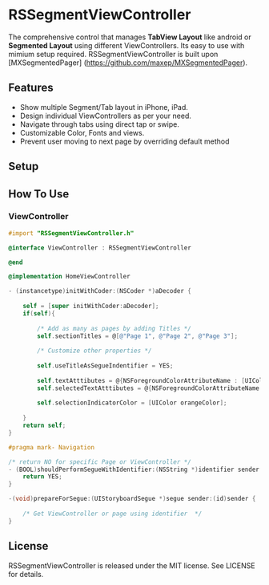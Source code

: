 # RSSegmentViewController

The comprehensive control that manages **TabView Layout** like android or **Segmented Layout** using different ViewControllers. Its easy to use with mimium setup required. RSSegmentViewController is built upon [MXSegmentedPager] (https://github.com/maxep/MXSegmentedPager).

## Features

- Show multiple Segment/Tab layout in iPhone, iPad.
- Design individual ViewControllers as per your need.
- Navigate through tabs using direct tap or swipe.
- Customizable Color, Fonts and views.
- Prevent user moving to next page by overriding default method

## Setup

## How To Use

### ViewController

```objective-c
#import "RSSegmentViewController.h"

@interface ViewController : RSSegmentViewController

@end

@implementation HomeViewController

- (instancetype)initWithCoder:(NSCoder *)aDecoder {
    
    self = [super initWithCoder:aDecoder];
    if(self){
        
        /* Add as many as pages by adding Titles */
        self.sectionTitles = @[@"Page 1", @"Page 2", @"Page 3"];
        
        /* Customize other properties */
        
        self.useTitleAsSegueIndentifier = YES;
        
        self.textAtttibutes = @{NSForegroundColorAttributeName : [UIColor darkGrayColor]};
        self.selectedTextAtttibutes = @{NSForegroundColorAttributeName : [UIColor blackColor]};
        
        self.selectionIndicatorColor = [UIColor orangeColor];
        
    }
    return self;
}

#pragma mark- Navigation

/* return NO for specific Page or ViewController */
- (BOOL)shouldPerformSegueWithIdentifier:(NSString *)identifier sender:(id)sender {
    return YES;
}

-(void)prepareForSegue:(UIStoryboardSegue *)segue sender:(id)sender {
    
    /* Get ViewController or page using identifier  */
}


```

## License

RSSegmentViewController is released under the MIT license. See LICENSE for details.
